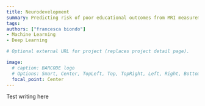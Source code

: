 ```yaml
---
title: Neurodevelopment
summary: Predicting risk of poor educational outcomes from MRI measurements of the brain during infancy and early childhood
tags:
authors: ["francesca biondo"]
- Machine Learning
- Deep Learning

# Optional external URL for project (replaces project detail page).

image:
  # caption: BARCODE logo
  # Options: Smart, Center, TopLeft, Top, TopRight, Left, Right, BottomLeft, Bottom, BottomRight
  focal_point: Center
---
```

Test writing here
